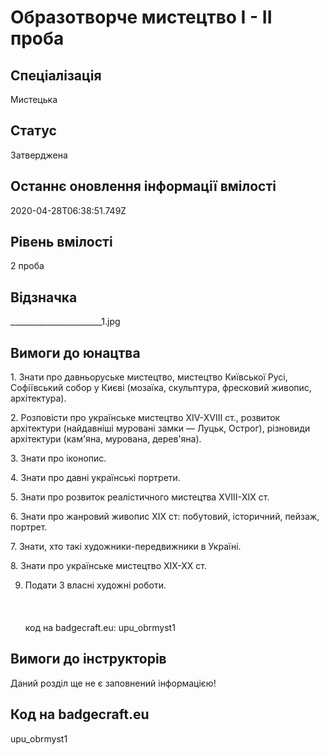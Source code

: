# Образотворче мистецтво І - ІІ проба

## Спеціалізація

Мистецька

## Статус

Затверджена

## Останнє оновлення інформації вмілості

2020-04-28T06:38:51.749Z

## Рівень вмілості

2 проба

## Відзначка

_______________________1.jpg

## Вимоги до юнацтва

<p>1. Знати про давньоруське мистецтво, мистецтво Київської Русі,
Софіївський собор у Києві (мозаїка, скульптура, фресковий живопис,
архітектура).</p>

<p>2. Розповісти про українське мистецтво XIV-XVIII ст., розвиток
архітектури (найдавніші муровані замки — Луцьк, Острог), різновиди архітектури
(кам'яна, мурована, дерев'яна).</p>

<p>3. Знати про іконопис.</p>

<p>4. Знати про давні українські портрети.</p>

<p>5. Знати про розвиток реалістичного мистецтва ХVIII-ХIX ст.</p>

<p>6. Знати про жанровий живопис ХIХ ст: побутовий, історичний,
пейзаж, портрет.</p>

<p>7. Знати, хто такі художники-передвижники в Україні.</p>

<p>8. Знати про українське мистецтво XIX-XX ст.</p>

9. Подати 3 власні художні роботи.<br><br><br><br>код на badgecraft.eu: upu_obrmyst1<br>

## Вимоги до інструкторів

Даний розділ ще не є заповнений інформацією!

## Код на badgecraft.eu

upu_obrmyst1